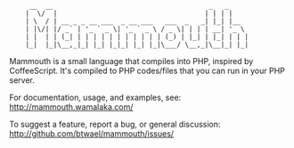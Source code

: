 ```
     __  __                                       _   _     
    |  \/  |                                     | | | |    
    | \  / | __ _ _ __ ___  _ __ ___   ___  _   _| |_| |__  
    | |\/| |/ _` | '_ ` _ \| '_ ` _ \ / _ \| | | | __| '_ \ 
    | |  | | (_| | | | | | | | | | | | (_) | |_| | |_| | | |
    |_|  |_|\__,_|_| |_| |_|_| |_| |_|\___/ \__,_|\__|_| |_|
 ```                                                                                               
Mammouth is a small language that compiles into PHP, inspired by CoffeeScript. It's compiled to PHP codes/files that you can run in your PHP server.

  For documentation, usage, and examples, see:
  http://mammouth.wamalaka.com/

  To suggest a feature, report a bug, or general discussion:
  http://github.com/btwael/mammouth/issues/
